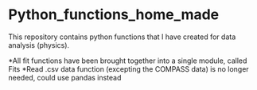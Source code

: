 # Python_functions_home_made
This repository contains python functions that I have created for data analysis (physics).

*All fit functions have been brought together into a single module, called Fits
*Read .csv data function (excepting the COMPASS data) is no longer needed, could use pandas instead
